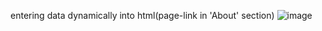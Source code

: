 entering data dynamically into html(page-link in 'About' section)
![image](https://github.com/Woven-sword/dynamic-data/assets/106397002/8af81c03-d351-4ecc-8026-9ded8d37cd8f)

